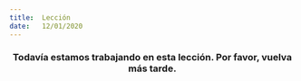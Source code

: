 ```yaml
---
title:  Lección
date:   12/01/2020
---
```


### <center>Todavía estamos trabajando en esta lección. Por favor, vuelva más tarde.</center>